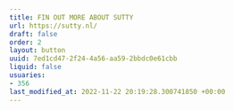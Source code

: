 ```yaml
---
title: FIN OUT MORE ABOUT SUTTY
url: https://sutty.nl/
draft: false
order: 2
layout: button
uuid: 7ed1cd47-2f24-4a56-aa59-2bbdc0e61cbb
liquid: false
usuaries:
- 356
last_modified_at: 2022-11-22 20:19:28.300741850 +00:00
---
```


